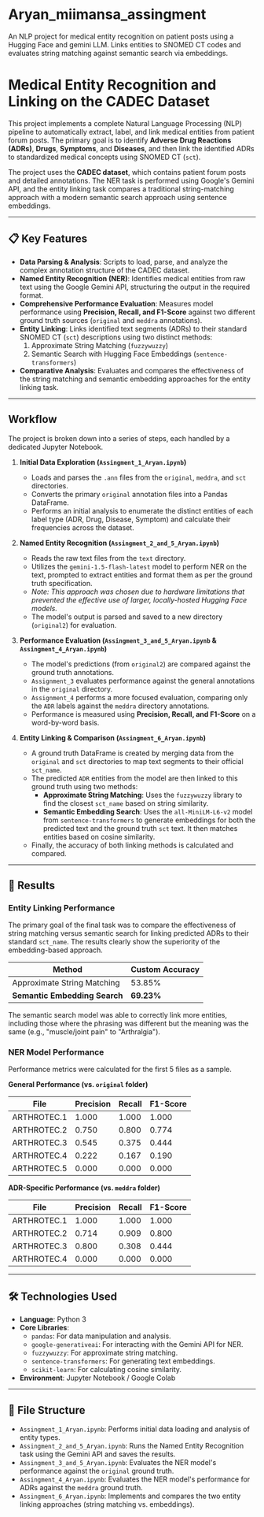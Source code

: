 # Aryan_miimansa_assingment
An NLP project for medical entity recognition on patient posts using a Hugging Face and gemini LLM. Links entities to SNOMED CT codes and evaluates string matching against semantic search via embeddings.

# Medical Entity Recognition and Linking on the CADEC Dataset

This project implements a complete Natural Language Processing (NLP) pipeline to automatically extract, label, and link medical entities from patient forum posts. The primary goal is to identify **Adverse Drug Reactions (ADRs)**, **Drugs**, **Symptoms**, and **Diseases**, and then link the identified ADRs to standardized medical concepts using SNOMED CT (`sct`).

The project uses the **CADEC dataset**, which contains patient forum posts and detailed annotations. The NER task is performed using Google's Gemini API, and the entity linking task compares a traditional string-matching approach with a modern semantic search approach using sentence embeddings.

***

## 📋 Key Features

* **Data Parsing & Analysis**: Scripts to load, parse, and analyze the complex annotation structure of the CADEC dataset.
* **Named Entity Recognition (NER)**: Identifies medical entities from raw text using the Google Gemini API, structuring the output in the required format.
* **Comprehensive Performance Evaluation**: Measures model performance using **Precision, Recall, and F1-Score** against two different ground truth sources (`original` and `meddra` annotations).
* **Entity Linking**: Links identified text segments (ADRs) to their standard SNOMED CT (`sct`) descriptions using two distinct methods:
    1.  Approximate String Matching (`fuzzywuzzy`)
    2.  Semantic Search with Hugging Face Embeddings (`sentence-transformers`)
* **Comparative Analysis**: Evaluates and compares the effectiveness of the string matching and semantic embedding approaches for the entity linking task.

***

##  Workflow

The project is broken down into a series of steps, each handled by a dedicated Jupyter Notebook.

1.  **Initial Data Exploration (`Assingment_1_Aryan.ipynb`)**
    * Loads and parses the `.ann` files from the `original`, `meddra`, and `sct` directories.
    * Converts the primary `original` annotation files into a Pandas DataFrame.
    * Performs an initial analysis to enumerate the distinct entities of each label type (ADR, Drug, Disease, Symptom) and calculate their frequencies across the dataset.

2.  **Named Entity Recognition (`Assingment_2_and_5_Aryan.ipynb`)**
    * Reads the raw text files from the `text` directory.
    * Utilizes the `gemini-1.5-flash-latest` model to perform NER on the text, prompted to extract entities and format them as per the ground truth specification.
    * *Note: This approach was chosen due to hardware limitations that prevented the effective use of larger, locally-hosted Hugging Face models.*
    * The model's output is parsed and saved to a new directory (`original2`) for evaluation.

3.  **Performance Evaluation (`Assingment_3_and_5_Aryan.ipynb` & `Assingment_4_Aryan.ipynb`)**
    * The model's predictions (from `original2`) are compared against the ground truth annotations.
    * `Assignment_3` evaluates performance against the general annotations in the `original` directory.
    * `Assignment_4` performs a more focused evaluation, comparing only the `ADR` labels against the `meddra` directory annotations.
    * Performance is measured using **Precision, Recall, and F1-Score** on a word-by-word basis.

4.  **Entity Linking & Comparison (`Assingment_6_Aryan.ipynb`)**
    * A ground truth DataFrame is created by merging data from the `original` and `sct` directories to map text segments to their official `sct_name`.
    * The predicted `ADR` entities from the model are then linked to this ground truth using two methods:
        * **Approximate String Matching**: Uses the `fuzzywuzzy` library to find the closest `sct_name` based on string similarity.
        * **Semantic Embedding Search**: Uses the `all-MiniLM-L6-v2` model from `sentence-transformers` to generate embeddings for both the predicted text and the ground truth `sct` text. It then matches entities based on cosine similarity.
    * Finally, the accuracy of both linking methods is calculated and compared.

***

## 📜 Results

### Entity Linking Performance

The primary goal of the final task was to compare the effectiveness of string matching versus semantic search for linking predicted ADRs to their standard `sct_name`. The results clearly show the superiority of the embedding-based approach.

| Method                       | Custom Accuracy |
| ---------------------------- | --------------- |
| Approximate String Matching  | 53.85%          |
| **Semantic Embedding Search** | **69.23%** |

The semantic search model was able to correctly link more entities, including those where the phrasing was different but the meaning was the same (e.g., "muscle/joint pain" to "Arthralgia").

### NER Model Performance

Performance metrics were calculated for the first 5 files as a sample.

**General Performance (vs. `original` folder)**

| File          | Precision | Recall | F1-Score |
|---------------|-----------|--------|----------|
| ARTHROTEC.1   | 1.000     | 1.000  | 1.000    |
| ARTHROTEC.2   | 0.750     | 0.800  | 0.774    |
| ARTHROTEC.3   | 0.545     | 0.375  | 0.444    |
| ARTHROTEC.4   | 0.222     | 0.167  | 0.190    |
| ARTHROTEC.5   | 0.000     | 0.000  | 0.000    |

**ADR-Specific Performance (vs. `meddra` folder)**

| File          | Precision | Recall | F1-Score |
|---------------|-----------|--------|----------|
| ARTHROTEC.1   | 1.000     | 1.000  | 1.000    |
| ARTHROTEC.2   | 0.714     | 0.909  | 0.800    |
| ARTHROTEC.3   | 0.800     | 0.308  | 0.444    |
| ARTHROTEC.4   | 0.000     | 0.000  | 0.000    |

***

## 🛠️ Technologies Used

* **Language**: Python 3
* **Core Libraries**:
    * `pandas`: For data manipulation and analysis.
    * `google-generativeai`: For interacting with the Gemini API for NER.
    * `fuzzywuzzy`: For approximate string matching.
    * `sentence-transformers`: For generating text embeddings.
    * `scikit-learn`: For calculating cosine similarity.
* **Environment**: Jupyter Notebook / Google Colab

***

## 📂 File Structure

* `Assingment_1_Aryan.ipynb`: Performs initial data loading and analysis of entity types.
* `Assingment_2_and_5_Aryan.ipynb`: Runs the Named Entity Recognition task using the Gemini API and saves the results.
* `Assingment_3_and_5_Aryan.ipynb`: Evaluates the NER model's performance against the `original` ground truth.
* `Assingment_4_Aryan.ipynb`: Evaluates the NER model's performance for ADRs against the `meddra` ground truth.
* `Assingment_6_Aryan.ipynb`: Implements and compares the two entity linking approaches (string matching vs. embeddings).
